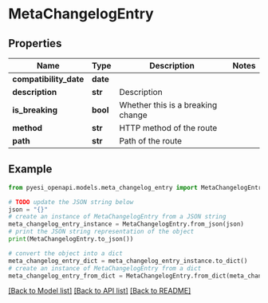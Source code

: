 # MetaChangelogEntry


## Properties

Name | Type | Description | Notes
------------ | ------------- | ------------- | -------------
**compatibility_date** | **date** |  | 
**description** | **str** | Description | 
**is_breaking** | **bool** | Whether this is a breaking change | 
**method** | **str** | HTTP method of the route | 
**path** | **str** | Path of the route | 

## Example

```python
from pyesi_openapi.models.meta_changelog_entry import MetaChangelogEntry

# TODO update the JSON string below
json = "{}"
# create an instance of MetaChangelogEntry from a JSON string
meta_changelog_entry_instance = MetaChangelogEntry.from_json(json)
# print the JSON string representation of the object
print(MetaChangelogEntry.to_json())

# convert the object into a dict
meta_changelog_entry_dict = meta_changelog_entry_instance.to_dict()
# create an instance of MetaChangelogEntry from a dict
meta_changelog_entry_from_dict = MetaChangelogEntry.from_dict(meta_changelog_entry_dict)
```
[[Back to Model list]](../README.md#documentation-for-models) [[Back to API list]](../README.md#documentation-for-api-endpoints) [[Back to README]](../README.md)


